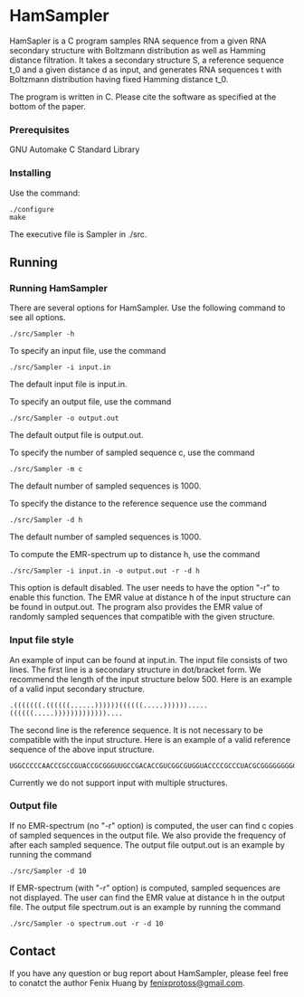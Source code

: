 # HamSampler

HamSapler is a C program samples RNA sequence from a given RNA secondary structure with Boltzmann distribution as well as Hamming distance filtration. It takes a secondary structure S, a reference sequence t_0 and a given distance d as input, and generates RNA sequences t with Boltzmann distribution having fixed Hamming distance t_0. 

The program is written in C. Please cite the software as specified at the bottom of the paper. 


### Prerequisites

GNU Automake
C Standard Library


### Installing

Use the command: 

```
./configure
make
```
The executive file is Sampler in ./src. 


## Running 

### Running HamSampler 

There are several options for HamSampler. Use the following command to see all options. 
```
./src/Sampler -h  
```

To specify an input file, use the command
```
./src/Sampler -i input.in 
```
The default input file is input.in. 

To specify an output file, use the command
```
./src/Sampler -o output.out 
```
The default output file is output.out. 

To specify the number of sampled sequence c, use the command
```
./src/Sampler -m c
```
The default number of sampled sequences is 1000. 

To specify the distance to the reference sequence use the command
```
./src/Sampler -d h 
```
The default number of sampled sequences is 1000. 

To compute the EMR-spectrum up to distance h, use the command
```
./src/Sampler -i input.in -o output.out -r -d h 
```
This option is default disabled. The user needs to have the option "-r" to enable this function. The EMR value at distance h of the input structure can be found in output.out. The program also provides the EMR value of randomly sampled sequences that compatible with the given structure. 

### Input file style

An example of input can be found at input.in. The input file consists of two lines. The first line is a secondary structure in dot/bracket form. We recommend the length of the input structure below 500. Here is an example of a valid input secondary structure.  
```
.(((((((.((((((......))))))((((((.....)))))).....((((((.....)))))))))))))....
```

The second line is the reference sequence. It is not necessary to be compatible with the input structure. 
Here is an example of a valid reference sequence of the above input structure.  
```
UGGCCCCCAACCCGCCGUACCGCGGGUUGCCGACACCGUCGGCGUGGUACCCCGCCCUACGCGGGGGGGGGCCCCAC
```

Currently we do not support input with multiple structures. 

### Output file

If no EMR-spectrum (no "-r" option) is computed, the user can find c copies of sampled sequences in the output file. We also provide the frequency of after each sampled sequence. The output file output.out is an example by running the command
```
./src/Sampler -d 10 
```

If EMR-spectrum (with "-r" option) is computed, sampled sequences are not displayed. The user can find the EMR value at distance h in the output file. 
The output file spectrum.out is an example by running the command
```
./src/Sampler -o spectrum.out -r -d 10 
```


## Contact

If you have any question or bug report about HamSampler, please feel free to conatct the author Fenix Huang by fenixprotoss@gmail.com.  




